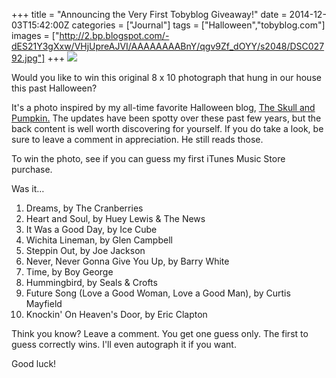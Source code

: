 +++
title = "Announcing the Very First Tobyblog Giveaway!"
date = 2014-12-03T15:42:00Z
categories = ["Journal"]
tags = ["Halloween","tobyblog.com"]
images = ["http://2.bp.blogspot.com/-dES21Y3gXxw/VHjUpreAJVI/AAAAAAAABnY/qgv9Zf_dOYY/s2048/DSC02792.jpg"]
+++
![](http://2.bp.blogspot.com/-dES21Y3gXxw/VHjUpreAJVI/AAAAAAAABnY/qgv9Zf_dOYY/s2048/DSC02792.jpg)

Would you like to win this original 8 x 10 photograph that hung in our house this past Halloween? 

<!--more-->

It's a photo inspired by my all-time favorite Halloween blog, [The Skull and Pumpkin.](http://theskullpumpkin.blogspot.com/) The updates have been spotty over these past few years, but the back content is well worth discovering for yourself. If you do take a look, be sure to leave a comment in appreciation. He still reads those.

To win the photo, see if you can guess my first iTunes Music Store purchase.

Was it…

1. Dreams, by The Cranberries
2. Heart and Soul, by Huey Lewis & The News
3. It Was a Good Day, by Ice Cube
4. Wichita Lineman, by Glen Campbell
5. Steppin Out, by Joe Jackson
6. Never, Never Gonna Give You Up, by Barry White
7. Time, by Boy George
8. Hummingbird, by Seals & Crofts
9. Future Song (Love a Good Woman, Love a Good Man), by Curtis Mayfield
10. Knockin' On Heaven's Door, by Eric Clapton

Think you know? Leave a comment. You get one guess only. The first to guess correctly wins. I'll even autograph it if you want. 

Good luck!

